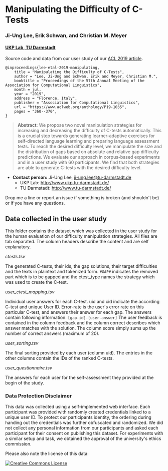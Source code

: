 # Manipulating the Difficulty of C-Tests
### Ji-Ung Lee, Erik Schwan, and Christian M. Meyer
#### [UKP Lab, TU Darmstadt](https://www.informatik.tu-darmstadt.de/ukp/ukp_home/index.en.jsp)

Source code and data from our user study of our [ACL 2019 article](https://www.aclweb.org/anthology/P19-1035/). 

```
@inproceedings{lee-etal-2019-manipulating,
    title = "Manipulating the Difficulty of C-Tests",
    author = "Lee, Ji-Ung and Schwan, Erik and Meyer, Christian M.",
    booktitle = "Proceedings of the 57th Annual Meeting of the Association for Computational Linguistics",
    month = jul,
    year = "2019",
    address = "Florence, Italy",
    publisher = "Association for Computational Linguistics",
    url = "https://www.aclweb.org/anthology/P19-1035",
    pages = "360--370",
}
```

> **Abstract:** We propose two novel manipulation strategies for increasing and decreasing the difficulty of C-tests automatically. This is a crucial step towards generating learner-adaptive exercises for self-directed language learning and preparing language assessment tests. To reach the desired difficulty level, we manipulate the size and the distribution of gaps based on absolute and relative gap difficulty predictions. We evaluate our approach in corpus-based experiments and in a user study with 60 participants. We find that both strategies are able to generate C-tests with the desired difficulty level.

* **Contact person:** Ji-Ung Lee, ji-ung.lee@tu-darmstadt.de
    * UKP Lab: http://www.ukp.tu-darmstadt.de/
    * TU Darmstadt: http://www.tu-darmstadt.de/

Drop me a line or report an issue if something is broken (and shouldn't be) or if you have any questions.

## Data collected in the user study

This folder contains the dataset which was collected in the user study for the human evaluation of our difficulty manipulation strategies.
All files are tab separated. The column headers describe the content and are self explanatory.

_ctests.tsv_

The generated C-tests, their ids, the gap solutions, their target difficulties and the texts in plaintext and tokenized form.
`#GAP#` indicates the removed part which is to be gapped and the ctest_type names the strategy which was used to create the C-test.

_user_ctest_mapping.tsv_

Individual user answers for each C-test. uid and cid indicate the according C-test and unique User ID.
Error-rate is the user's error rate on this particular C-test, and answers their answer for each gap.
The answers contain following information: `[gap-id]-[user-answer]`
The user feedback is contained in the column feedback and the column correct describes which answer matches with the solution.
The column score simply sums up the number of correct answers (maximum of 20).

_user_sorting.tsv_

The final sorting provided by each user (column uid). The entries in the other columns contain the IDs of the ranked C-tests.

_user_questionnaire.tsv_

The answers for each user for the self-assessment they provided at the begin of the study.


### Data Protection Disclaimer

This data was collected using a self-implemented web interface. Each participant was provided with randomly created credentials linked to a unique user ID. To protect our participants identity, the ordering during handing out the credentials was further obfuscated and randomized. We did not collect any personal information from our participants and asked each participant for their consent on publishing this dataset. For experiments with a similar setup and task, we obtained the approval of the university's ethics commission.

Please also note the license of this data:

<a rel="license" href="http://creativecommons.org/licenses/by/4.0/"><img alt="Creative Commons License" style="border-width:0" src="https://i.creativecommons.org/l/by/4.0/88x31.png" /></a>

